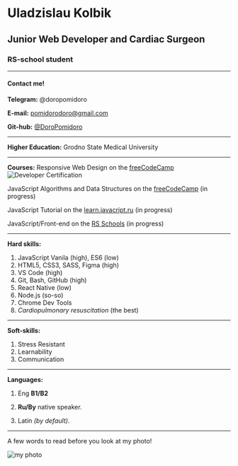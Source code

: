# Uladzislau Kolbik

## **Junior Web Developer** and Cardiac Surgeon

### RS-school student

---

#### Contact me!

**Telegram:** @doropomidoro

**E-mail:** pomidorodoro@gmail.com

**Git-hub:** [@DoroPomidoro](https://github.com/DoroPomidoro)

---

**Higher Education:** Grodno State Medical University

---

**Courses:** Responsive Web Design on the [freeCodeCamp](https://www.freecodecamp.org/learn/responsive-web-design/)
![Developer Certification](https://i.ibb.co/3fkdm3n/Developer-Certification.png)

JavaScript Algorithms and Data Structures on the [freeCodeCamp](https://www.freecodecamp.org/learn/javascript-algorithms-and-data-structures/) (in progress)

JavaScript Tutorial on the [learn.javacript.ru](https://learn.javascript.ru/) (in progress)

JavaScript/Front-end on the [RS Schools](https://rs.school/js/) (in progress)

---

**Hard skills:**

1. JavaScript Vanila (high), ES6 (low)
2. HTML5, CSS3, SASS, Figma (high)
3. VS Code (high)
4. Git, Bash, GitHub (high)
5. React Native (low)
6. Node.js (so-so)
7. Chrome Dev Tools
8. _Cardiopulmonary resuscitation_ (the best)

---

**Soft-skills:**

1. Stress Resistant
2. Learnability
3. Communication

---

**Languages:**

1. Eng **B1/B2**

2. **Ru/By** native speaker.

3. Latin _(by default)_.

---

A few words to read before you look at my photo!

![my photo](https://i.ibb.co/F4g02Zf/i-m-a-cardiosurgeon.jpg")
